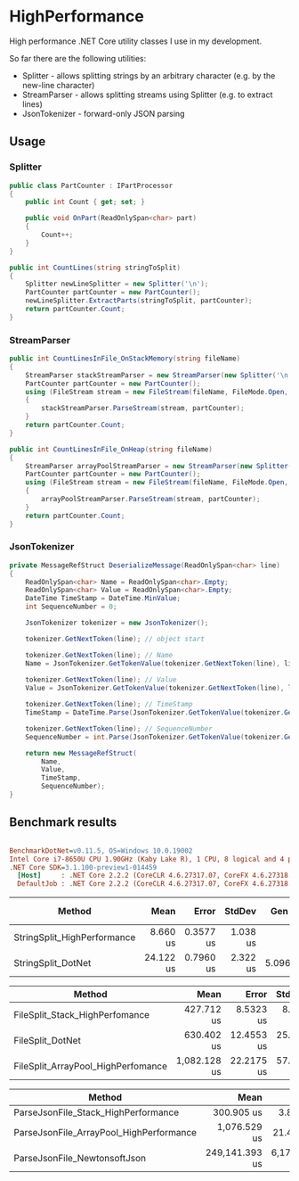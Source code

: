 # HighPerformance
High performance .NET Core utility classes I use in my development.

So far there are the following utilities:
* Splitter - allows splitting strings by an arbitrary character (e.g. by the new-line character)
* StreamParser - allows splitting streams using Splitter (e.g. to extract lines)
* JsonTokenizer - forward-only JSON parsing

## Usage
### Splitter
```csharp
public class PartCounter : IPartProcessor
{
    public int Count { get; set; }

    public void OnPart(ReadOnlySpan<char> part)
    {
        Count++;
    }
}

public int CountLines(string stringToSplit)
{
    Splitter newLineSplitter = new Splitter('\n');
    PartCounter partCounter = new PartCounter();
    newLineSplitter.ExtractParts(stringToSplit, partCounter);
    return partCounter.Count;
}
```

### StreamParser
```csharp
public int CountLinesInFile_OnStackMemory(string fileName)
{
    StreamParser stackStreamParser = new StreamParser(new Splitter('\n'), Encoding.UTF8);
    PartCounter partCounter = new PartCounter();
    using (FileStream stream = new FileStream(fileName, FileMode.Open, FileAccess.Read))
    {
        stackStreamParser.ParseStream(stream, partCounter);
    }
    return partCounter.Count;
}

public int CountLinesInFile_OnHeap(string fileName)
{
    StreamParser arrayPoolStreamParser = new StreamParser(new Splitter('\n'), Encoding.UTF8, 1024 * 1024);
    PartCounter partCounter = new PartCounter();
    using (FileStream stream = new FileStream(fileName, FileMode.Open, FileAccess.Read))
    {
        arrayPoolStreamParser.ParseStream(stream, partCounter);
    }
    return partCounter.Count;
}
```

### JsonTokenizer
```csharp
private MessageRefStruct DeserializeMessage(ReadOnlySpan<char> line)
{
    ReadOnlySpan<char> Name = ReadOnlySpan<char>.Empty;
    ReadOnlySpan<char> Value = ReadOnlySpan<char>.Empty;
    DateTime TimeStamp = DateTime.MinValue;
    int SequenceNumber = 0;

    JsonTokenizer tokenizer = new JsonTokenizer();

    tokenizer.GetNextToken(line); // object start

    tokenizer.GetNextToken(line); // Name
    Name = JsonTokenizer.GetTokenValue(tokenizer.GetNextToken(line), line);
    
    tokenizer.GetNextToken(line); // Value
    Value = JsonTokenizer.GetTokenValue(tokenizer.GetNextToken(line), line);

    tokenizer.GetNextToken(line); // TimeStamp
    TimeStamp = DateTime.Parse(JsonTokenizer.GetTokenValue(tokenizer.GetNextToken(line), line));

    tokenizer.GetNextToken(line); // SequenceNumber
    SequenceNumber = int.Parse(JsonTokenizer.GetTokenValue(tokenizer.GetNextToken(line), line));

    return new MessageRefStruct(
        Name,
        Value,
        TimeStamp,
        SequenceNumber);
}
```

## Benchmark results
``` ini

BenchmarkDotNet=v0.11.5, OS=Windows 10.0.19002
Intel Core i7-8650U CPU 1.90GHz (Kaby Lake R), 1 CPU, 8 logical and 4 physical cores
.NET Core SDK=3.1.100-preview1-014459
  [Host]     : .NET Core 2.2.2 (CoreCLR 4.6.27317.07, CoreFX 4.6.27318.02), 64bit RyuJIT
  DefaultJob : .NET Core 2.2.2 (CoreCLR 4.6.27317.07, CoreFX 4.6.27318.02), 64bit RyuJIT


```
|                                  Method |           Mean |         Error |        StdDev |      Gen 0 |    Gen 1 |    Gen 2 |   Allocated |
|---------------------------------------- |---------------:|--------------:|--------------:|-----------:|---------:|---------:|------------:|
|             StringSplit_HighPerformance |       8.660 us |     0.3577 us |      1.038 us |          - |        - |        - |        24 B |
|                      StringSplit_DotNet |      24.122 us |     0.7960 us |      2.322 us |     5.0964 |        - |        - |     21432 B |

|                                  Method |           Mean |         Error |        StdDev |      Gen 0 |    Gen 1 |    Gen 2 |   Allocated |
|---------------------------------------- |---------------:|--------------:|--------------:|-----------:|---------:|---------:|------------:|
|          FileSplit_Stack_HighPerfomance |     427.712 us |     8.5323 us |      8.380 us |          - |        - |        - |       576 B |
|                        FileSplit_DotNet |     630.402 us |    12.4553 us |     25.722 us |    85.9375 |        - |        - |    364288 B |
|      FileSplit_ArrayPool_HighPerfomance |   1,082.128 us |    22.2175 us |     57.746 us |   498.0469 | 498.0469 | 498.0469 |   4194904 B |

|                                  Method |           Mean |         Error |        StdDev |      Gen 0 |    Gen 1 |    Gen 2 |   Allocated |
|---------------------------------------- |---------------:|--------------:|--------------:|-----------:|---------:|---------:|------------:|
|     ParseJsonFile_Stack_HighPerformance |     300.905 us |     3.8917 us |      3.450 us |          - |        - |        - |       576 B |
| ParseJsonFile_ArrayPool_HighPerformance |   1,076.529 us |    21.4944 us |     51.499 us |   457.0313 | 457.0313 | 457.0313 |   4195306 B |
|            ParseJsonFile_NewtonsoftJson | 249,141.393 us | 6,172.4109 us | 18,199.493 us | 25000.0000 |        - |        - | 106397240 B |
